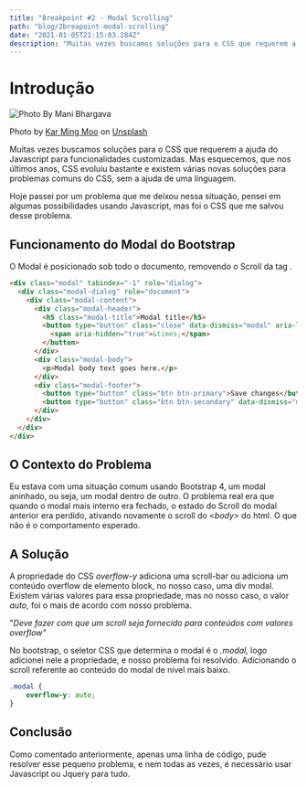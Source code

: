 ```yaml
---
title: "Breakpoint #2 - Modal Scrolling"
path: "blog/2breapoint-modal-scrolling"
date: "2021-01-05T21:15:03.284Z"
description: "Muitas vezes buscamos soluções para o CSS que requerem a ajuda do Javascript para funcionalidades customizadas. Mas esquecemos, que nos últimos anos, CSS evoluiu bastante e existem várias novas soluções para problems comuns do CSS, sem a ajuda de uma línguagem."
---
```


# Introdução

![Photo By Mani Bhargava](https://images.unsplash.com/photo-1602491453318-dcdf64966d7d?ixid=MXwxMjA3fDB8MHxwaG90by1wYWdlfHx8fGVufDB8fHw%3D&ixlib=rb-1.2.1&auto=format&fit=crop&w=1489&q=80 "Mani Bhargava Photo")

Photo by [Kar Ming Moo](https://unsplash.com/@vrnex?utm_source=unsplash&amp;utm_medium=referral&amp;utm_content=creditCopyText) on [Unsplash](https://unsplash.com/?utm_source=unsplash&amp;utm_medium=referral&amp;utm_content=creditCopyText)

Muitas vezes buscamos soluções para o CSS que requerem a ajuda do Javascript para funcionalidades customizadas. Mas esquecemos, que nos últimos anos, CSS evoluiu bastante e existem várias novas soluções para problemas comuns do CSS, sem a ajuda de uma línguagem.

Hoje passei por um problema que me deixou nessa situação, pensei em algumas possibilidades usando Javascript, mas foi o CSS que me salvou desse problema.

## Funcionamento do Modal do Bootstrap

O Modal é posicionado sob todo o documento, removendo o Scroll da tag *<body>.*

```html
<div class="modal" tabindex="-1" role="dialog">
  <div class="modal-dialog" role="document">
    <div class="modal-content">
      <div class="modal-header">
        <h5 class="modal-title">Modal title</h5>
        <button type="button" class="close" data-dismiss="modal" aria-label="Close">
          <span aria-hidden="true">&times;</span>
        </button>
      </div>
      <div class="modal-body">
        <p>Modal body text goes here.</p>
      </div>
      <div class="modal-footer">
        <button type="button" class="btn btn-primary">Save changes</button>
        <button type="button" class="btn btn-secondary" data-dismiss="modal">Close</button>
      </div>
    </div>
  </div>
</div>
```

## O Contexto do Problema

Eu estava com uma situação comum usando Bootstrap 4, um modal aninhado, ou seja, um modal dentro de outro. O problema real era que quando o modal mais interno era fechado, o estado do Scroll do modal anterior era perdido, ativando novamente o scroll do <*body>* do html. O que não é o comportamento esperado.

## A Solução

A propriedade do CSS *overflow-y* adiciona uma scroll-bar ou adiciona um conteúdo overflow de elemento block, no nosso caso, uma div modal. Existem várias valores para essa propriedade, mas no nosso caso, o valor *auto,* foi o mais de acordo com nosso problema.

"*Deve fazer com que um scroll seja fornecido para conteúdos com valores overflow"*

No bootstrap, o seletor CSS que determina o modal é o *.modal,* logo adicionei nele a propriedade, e nosso problema foi resolvido. Adicionando o scroll referente ao conteúdo do modal de nível mais baixo.

```css
.modal {
	overflow-y: auto;
}
```

## Conclusão

Como comentado anteriormente, apenas uma linha de código, pude resolver esse pequeno problema, e nem todas as vezes, é necessário usar Javascript ou Jquery para tudo.
